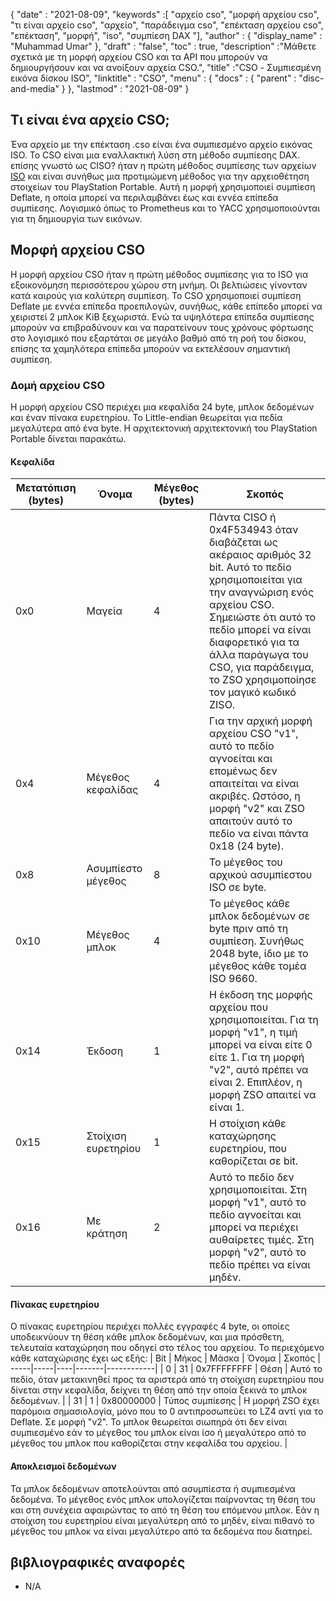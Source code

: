 {
  "date" : "2021-08-09",
  "keywords" :[ "αρχείο cso", "μορφή αρχείου cso", "τι είναι αρχείο cso", "αρχείο", "παράδειγμα cso", "επέκταση αρχείου cso", "επέκταση", "μορφή", "iso", "συμπίεση DAX "],
  "author" : {
    "display_name" : "Muhammad Umar"
},
  "draft" : "false",
   "toc" : true,
  "description" :"Μάθετε σχετικά με τη μορφή αρχείου CSO και τα API που μπορούν να δημιουργήσουν και να ανοίξουν αρχεία CSO.",
  "title" :"CSO - Συμπιεσμένη εικόνα δίσκου ISO",
  "linktitle" : "CSO",
  "menu" : {
    "docs" : {
      "parent" : "disc-and-media"
}
},
  "lastmod" : "2021-08-09"
}

## Τι είναι ένα αρχείο CSO;

Ένα αρχείο με την επέκταση .cso είναι ένα συμπιεσμένο αρχείο εικόνας ISO. Το CSO είναι μια εναλλακτική λύση στη μέθοδο συμπίεσης DAX. επίσης γνωστό ως CISO? ήταν η πρώτη μέθοδος συμπίεσης των αρχείων [ISO](/el/compression/iso/) και είναι συνήθως μια προτιμώμενη μέθοδος για την αρχειοθέτηση στοιχείων του PlayStation Portable. Αυτή η μορφή χρησιμοποιεί συμπίεση Deflate, η οποία μπορεί να περιλαμβάνει έως και εννέα επίπεδα συμπίεσης. Λογισμικό όπως το Prometheus και το YACC χρησιμοποιούνται για τη δημιουργία των εικόνων.

## Μορφή αρχείου CSO

Η μορφή αρχείου CSO ήταν η πρώτη μέθοδος συμπίεσης για το ISO για εξοικονόμηση περισσότερου χώρου στη μνήμη. Οι βελτιώσεις γίνονταν κατά καιρούς για καλύτερη συμπίεση. Το CSO χρησιμοποιεί συμπίεση Deflate με εννέα επίπεδα προεπιλογών, συνήθως, κάθε επίπεδο μπορεί να χειριστεί 2 μπλοκ KiB ξεχωριστά. Ενώ τα υψηλότερα επίπεδα συμπίεσης μπορούν να επιβραδύνουν και να παρατείνουν τους χρόνους φόρτωσης στο λογισμικό που εξαρτάται σε μεγάλο βαθμό από τη ροή του δίσκου, επίσης τα χαμηλότερα επίπεδα μπορούν να εκτελέσουν σημαντική συμπίεση.

### Δομή αρχείου CSO

Η μορφή αρχείου CSO περιέχει μια κεφαλίδα 24 byte, μπλοκ δεδομένων και έναν πίνακα ευρετηρίου. Το Little-endian θεωρείται για πεδία μεγαλύτερα από ένα byte. Η αρχιτεκτονική αρχιτεκτονική του PlayStation Portable δίνεται παρακάτω.

#### Κεφαλίδα

| Μετατόπιση (bytes) | Όνομα | Μέγεθος (bytes) | Σκοπός |
----------|----------|--------------|---------|
| 0x0 | Μαγεία | 4 | Πάντα CISO ή 0x4F534943 όταν διαβάζεται ως ακέραιος αριθμός 32 bit. Αυτό το πεδίο χρησιμοποιείται για την αναγνώριση ενός αρχείου CSO. Σημειώστε ότι αυτό το πεδίο μπορεί να είναι διαφορετικό για τα άλλα παράγωγα του CSO, για παράδειγμα, το ZSO χρησιμοποίησε τον μαγικό κωδικό ZISO. |
| 0x4 | Μέγεθος κεφαλίδας | 4 | Για την αρχική μορφή αρχείου CSO "v1", αυτό το πεδίο αγνοείται και επομένως δεν απαιτείται να είναι ακριβές. Ωστόσο, η μορφή "v2" και ZSO απαιτούν αυτό το πεδίο να είναι πάντα 0x18 (24 byte). |
| 0x8 | Ασυμπίεστο μέγεθος | 8 | Το μέγεθος του αρχικού ασυμπίεστου ISO σε byte. |
| 0x10 | Μέγεθος μπλοκ | 4 | Το μέγεθος κάθε μπλοκ δεδομένων σε byte πριν από τη συμπίεση. Συνήθως 2048 byte, ίδιο με το μέγεθος κάθε τομέα ISO 9660. |
| 0x14 | Έκδοση | 1 | Η έκδοση της μορφής αρχείου που χρησιμοποιείται. Για τη μορφή "v1", η τιμή μπορεί να είναι είτε 0 είτε 1. Για τη μορφή "v2", αυτό πρέπει να είναι 2. Επιπλέον, η μορφή ZSO απαιτεί να είναι 1. |
| 0x15 | Στοίχιση ευρετηρίου | 1 | Η στοίχιση κάθε καταχώρησης ευρετηρίου, που καθορίζεται σε bit. |
| 0x16 | Με κράτηση | 2 | Αυτό το πεδίο δεν χρησιμοποιείται. Στη μορφή "v1", αυτό το πεδίο αγνοείται και μπορεί να περιέχει αυθαίρετες τιμές. Στη μορφή "v2", αυτό το πεδίο πρέπει να είναι μηδέν. |

#### Πίνακας ευρετηρίου

Ο πίνακας ευρετηρίου περιέχει πολλές εγγραφές 4 byte, οι οποίες υποδεικνύουν τη θέση κάθε μπλοκ δεδομένων, και μια πρόσθετη, τελευταία καταχώρηση που οδηγεί στο τέλος του αρχείου.
Το περιεχόμενο κάθε καταχώρισης έχει ως εξής:
| Bit | Μήκος | Μάσκα | Όνομα | Σκοπός |
-----|-----|----|-------|------------|
| 0 | 31 | 0x7FFFFFFFF | Θέση | Αυτό το πεδίο, όταν μετακινηθεί προς τα αριστερά από τη στοίχιση ευρετηρίου που δίνεται στην κεφαλίδα, δείχνει τη θέση από την οποία ξεκινά το μπλοκ δεδομένων. |
| 31 | 1 | 0x80000000 | Τύπος συμπίεσης | Η μορφή ZSO έχει παρόμοια σημασιολογία, μόνο που το 0 αντιπροσωπεύει το LZ4 αντί για το Deflate. Σε μορφή "v2". Το μπλοκ θεωρείται σιωπηρά ότι δεν είναι συμπιεσμένο εάν το μέγεθος του μπλοκ είναι ίσο ή μεγαλύτερο από το μέγεθος του μπλοκ που καθορίζεται στην κεφαλίδα του αρχείου. |

#### Αποκλεισμοί δεδομένων

Τα μπλοκ δεδομένων αποτελούνται από ασυμπίεστα ή συμπιεσμένα δεδομένα. Το μέγεθος ενός μπλοκ υπολογίζεται παίρνοντας τη θέση του και στη συνέχεια αφαιρώντας το από τη θέση του επόμενου μπλοκ. Εάν η στοίχιση του ευρετηρίου είναι μεγαλύτερη από το μηδέν, είναι πιθανό το μέγεθος του μπλοκ να είναι μεγαλύτερο από τα δεδομένα που διατηρεί.


## βιβλιογραφικές αναφορές

* N/A

